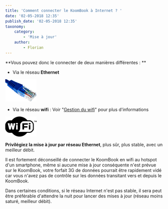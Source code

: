 ```yaml
---
title: 'Comment connecter le KoomBook à Internet ? '
date: '02-05-2018 12:35'
publish_date: '02-05-2018 12:35'
taxonomy:
    category:
        - 'Mise à jour'
    author:
        - Florian
---
```


**Vous pouvez donc le connecter de deux manières différentes : **

* Via le réseau **Ethernet**

![](ethernet.png)
* Via le réseau **wifi** : Voir "[Gestion du wifi](http://ideascube.doc.bibliosansfrontieres.org/fr/administrateur/gestion-wifi)" pour plus d'informations 

![](signewifi.png)

**Privilégiez la mise à jour par réseau Ethernet**, plus sûr, plus stable, avec un meilleur débit.

Il est fortement déconseillé de connecter le KoomBook en wifi au hotspot d'un smartphone, même si aucune mise à jour conséquente n'est prévue sur le KoomBook, votre forfait 3G de données pourrait être rapidement vidé car vous n'avez pas de contrôle sur les données transitant vers et depuis le KoomBook.

Dans certaines conditions, si le réseau Internet n'est pas stable, il sera peut être préférable d'attendre la nuit pour lancer des mises à jour (réseau moins saturé, meilleur débit).
